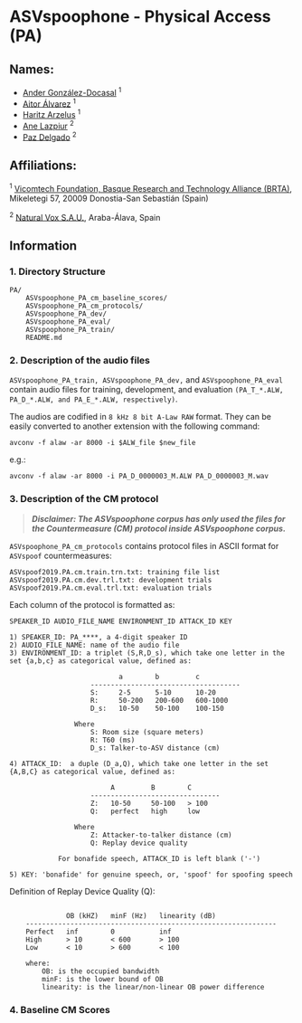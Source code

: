 # ASVspoophone - Physical Access (PA)


## Names:

 * [Ander González-Docasal](https://www.vicomtech.org/en/vicomtech/team/835) <sup>1</sup>
 * [Aitor Álvarez](https://www.vicomtech.org/en/vicomtech/team/228) <sup>1</sup>
 * [Haritz Arzelus](https://www.vicomtech.org/en/vicomtech/team/343) <sup>1</sup>
 * [Ane Lazpiur]() <sup>2</sup>
 * [Paz Delgado]() <sup>2</sup>

## Affiliations:

<sup>1</sup> [Vicomtech Foundation, Basque Research and Technology Alliance (BRTA)](https://www.vicomtech.org), Mikeletegi 57, 20009 Donostia-San Sebastián (Spain)
 

<sup>2</sup> [Natural Vox S.A.U.](http://www.naturalvox.eu), Araba-Álava, Spain


## Information

### 1. Directory Structure

```
PA/
    ASVspoophone_PA_cm_baseline_scores/
    ASVspoophone_PA_cm_protocols/
    ASVspoophone_PA_dev/
    ASVspoophone_PA_eval/
    ASVspoophone_PA_train/
    README.md
```


### 2. Description of the audio files

``ASVspoophone_PA_train, ASVspoophone_PA_dev,`` and ``ASVspoophone_PA_eval`` contain audio files for training, development, and evaluation ``(PA_T_*.ALW, PA_D_*.ALW, and PA_E_*.ALW, respectively)``. 
    
The audios are codified in ``8 kHz 8 bit A-Law RAW`` format.
They can be easily converted to another extension with the following command:

```
avconv -f alaw -ar 8000 -i $ALW_file $new_file
```
e.g.:

```
avconv -f alaw -ar 8000 -i PA_D_0000003_M.ALW PA_D_0000003_M.wav
```


### 3. Description of the CM protocol

>___Disclaimer: The ASVspoophone corpus has only used the files for the Countermeasure (CM) protocol inside ASVspoophone corpus.___

``ASVspoophone_PA_cm_protocols`` contains protocol files in ASCII format for ``ASVspoof`` countermeasures:

```
ASVspoof2019.PA.cm.train.trn.txt: training file list
ASVspoof2019.PA.cm.dev.trl.txt: development trials
ASVspoof2019.PA.cm.eval.trl.txt: evaluation trials
```

Each column of the protocol is formatted as:

```
SPEAKER_ID AUDIO_FILE_NAME ENVIRONMENT_ID ATTACK_ID KEY
```

```
1) SPEAKER_ID: PA_****, a 4-digit speaker ID
2) AUDIO_FILE_NAME: name of the audio file
3) ENVIRONMENT_ID: a triplet (S,R,D_s), which take one letter in the set {a,b,c} as categorical value, defined as:

                           a        b         c
                    -------------------------------------
                    S:     2-5      5-10      10-20
                    R:     50-200   200-600   600-1000
                    D_s:   10-50    50-100    100-150

                Where 
                    S: Room size (square meters)
                    R: T60 (ms)
                    D_s: Talker-to-ASV distance (cm)

4) ATTACK_ID:  a duple (D_a,Q), which take one letter in the set {A,B,C} as categorical value, defined as:

                         A         B        C
                    --------------------------------
                    Z:   10-50     50-100   > 100
                    Q:   perfect   high     low

                Where
                    Z: Attacker-to-talker distance (cm) 
                    Q: Replay device quality

        	For bonafide speech, ATTACK_ID is left blank ('-')
    
5) KEY: 'bonafide' for genuine speech, or, 'spoof' for spoofing speech
```

Definition of Replay Device Quality (Q):


```

              OB (kHZ)   minF (Hz)   linearity (dB)
    --------------------------------------------------------------
    Perfect   inf        0           inf     
    High      > 10       < 600       > 100
    Low       < 10       > 600       < 100

    where:  
        OB: is the occupied bandwidth
        minF: is the lower bound of OB
        linearity: is the linear/non-linear OB power difference
```


### 4. Baseline CM Scores


